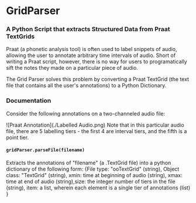 # GridParser
### A Python Script that extracts Structured Data from Praat TextGrids

Praat (a phonetic analysis tool) is often used to label snippets of audio, allowing the user to annotate arbitrary time intervals of audio. Short of writing a Praat script, however, there is no way for users to programatically sift the notes they made on a particular piece of audio. 

The Grid Parser solves this problem by converting a Praat TextGrid (the text file that contains all the user's annotations) to a Python Dictionary. 

### Documentation
Consider the following annotations on a two-channeled audio file:

![Praat Annotation](./Labelled Audio.png)
Note that in this particular audio file, there are 5 labelling tiers - the first 4 are interval tiers, and the fifth is a point tier. 

#### `gridParser.parseFile(filename)`
Extracts the annotations of "filename" (a .TextGrid file) into a python dictionary of the following form:
  {File type: "ooTextGrid" (string), Object class: "TextGrid" (string), xmin: time at beginning of audio (string), xmax: time at end of audio (string),size: the integer number of tiers in the file (string), item: a list, wherein each element is a single tier of annotations (list) }
   
   
   







